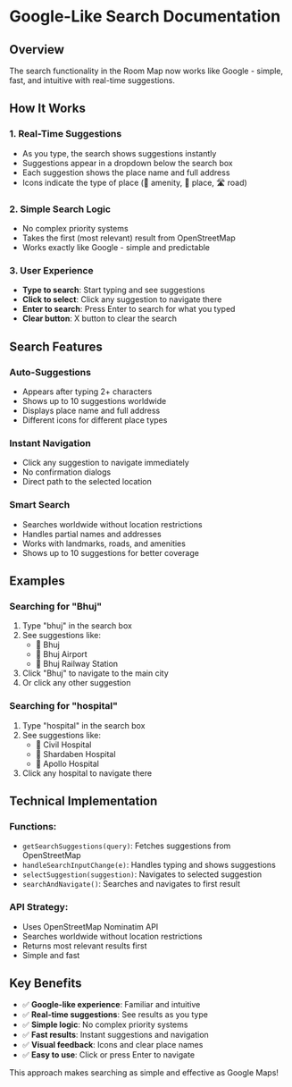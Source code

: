 # Google-Like Search Documentation

## Overview
The search functionality in the Room Map now works like Google - simple, fast, and intuitive with real-time suggestions.

## How It Works

### 1. **Real-Time Suggestions**
- As you type, the search shows suggestions instantly
- Suggestions appear in a dropdown below the search box
- Each suggestion shows the place name and full address
- Icons indicate the type of place (🏢 amenity, 📍 place, 🛣️ road)

### 2. **Simple Search Logic**
- No complex priority systems
- Takes the first (most relevant) result from OpenStreetMap
- Works exactly like Google - simple and predictable

### 3. **User Experience**
- **Type to search**: Start typing and see suggestions
- **Click to select**: Click any suggestion to navigate there
- **Enter to search**: Press Enter to search for what you typed
- **Clear button**: X button to clear the search

## Search Features

### **Auto-Suggestions**
- Appears after typing 2+ characters
- Shows up to 10 suggestions worldwide
- Displays place name and full address
- Different icons for different place types

### **Instant Navigation**
- Click any suggestion to navigate immediately
- No confirmation dialogs
- Direct path to the selected location

### **Smart Search**
- Searches worldwide without location restrictions
- Handles partial names and addresses
- Works with landmarks, roads, and amenities
- Shows up to 10 suggestions for better coverage

## Examples

### **Searching for "Bhuj"**
1. Type "bhuj" in the search box
2. See suggestions like:
   - 📍 Bhuj
   - 🏢 Bhuj Airport
   - 📍 Bhuj Railway Station
3. Click "Bhuj" to navigate to the main city
4. Or click any other suggestion

### **Searching for "hospital"**
1. Type "hospital" in the search box
2. See suggestions like:
   - 🏢 Civil Hospital
   - 🏢 Shardaben Hospital
   - 🏢 Apollo Hospital
3. Click any hospital to navigate there

## Technical Implementation

### **Functions:**
- `getSearchSuggestions(query)`: Fetches suggestions from OpenStreetMap
- `handleSearchInputChange(e)`: Handles typing and shows suggestions
- `selectSuggestion(suggestion)`: Navigates to selected suggestion
- `searchAndNavigate()`: Searches and navigates to first result

### **API Strategy:**
- Uses OpenStreetMap Nominatim API
- Searches worldwide without location restrictions
- Returns most relevant results first
- Simple and fast

## Key Benefits

- ✅ **Google-like experience**: Familiar and intuitive
- ✅ **Real-time suggestions**: See results as you type
- ✅ **Simple logic**: No complex priority systems
- ✅ **Fast results**: Instant suggestions and navigation
- ✅ **Visual feedback**: Icons and clear place names
- ✅ **Easy to use**: Click or press Enter to navigate

This approach makes searching as simple and effective as Google Maps!
